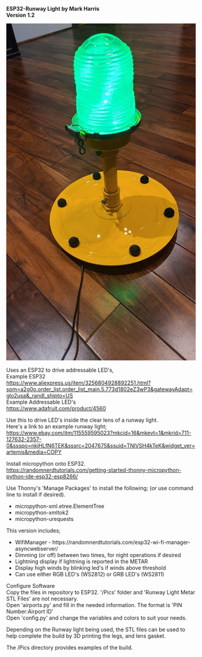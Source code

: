 <b>ESP32-Runway Light by Mark Harris<br>
Version 1.2 </b><p>

![alt text](https://github.com/markyharris/MicroPython-Projects/blob/main/ESP32%20Runway%20Light/Pics/Runway%20Light%206.jpg?raw=true)
        
Uses an ESP32 to drive addressable LED's,<br>
 Example ESP32<br>
   https://www.aliexpress.us/item/3256804928892251.html?spm=a2g0o.order_list.order_list_main.5.773d1802eZ3wP3&gatewayAdapt=glo2usa&_randl_shipto=US<br>
 Example Addressable LED's<br>
   https://www.adafruit.com/product/4560<p>

Use this to drive LED's inside the clear lens of a runway light.<br>
Here's a link to an example runway light;<br>
   https://www.ebay.com/itm/115559595023?mkcid=16&mkevt=1&mkrid=711-127632-2357-0&ssspo=nkjHLfN6TEK&sssrc=2047675&ssuid=TNlVSH4kTeK&widget_ver=artemis&media=COPY<p>

Install micropython onto ESP32.<br>
   https://randomnerdtutorials.com/getting-started-thonny-micropython-python-ide-esp32-esp8266/<p>

Use Thonny's 'Manage Packages' to install the following; (or use command line to install if desired).<br>
   <ul><li>micropython-xml.etree.ElementTree<br>
   <li>micropython-xmltok2<br>
   <li>micropython-urequests
</ul><p>

This version includes;<br>
   <ul><li>WifiManager - https://randomnerdtutorials.com/esp32-wi-fi-manager-asyncwebserver/<br>
   <li>Dimming (or off) between two times, for night operations if desired<br>
   <li>Lightning display if lightning is reported in the METAR<br>
   <li>Display high winds by blinking led's if winds above threshold<br>
   <li>Can use either RGB LED's (WS2812) or GRB LED's (WS2811)
</ul><p>

Configure Software<br>
Copy the files in repository to ESP32. '/Pics' folder and 'Runway Light Metar STL Files' are not necessary.<br>
Open 'airports.py' and fill in the needed information. The format is 'PIN Number:Airport ID'<br>
Open 'config.py' and change the variables and colors to suit your needs.<p>

Depending on the Runway light being used, the STL files can be used to help complete the build by 3D printing the legs, and lens gasket.<p>
    
The /Pics directory provides examples of the build.<p>
    
